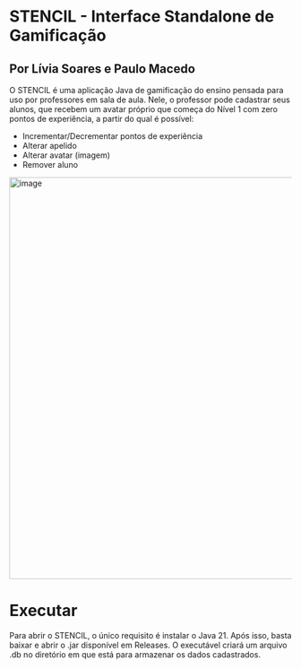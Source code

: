 # STENCIL - Interface Standalone de Gamificação

## Por Lívia Soares e Paulo Macedo

O STENCIL é uma aplicação Java de gamificação do ensino pensada para uso por professores em sala de aula. Nele, o professor pode cadastrar seus alunos, que recebem um avatar próprio que começa do Nível 1 com zero pontos de experiência, a partir do qual é possível:

- Incrementar/Decrementar pontos de experiência
- Alterar apelido
- Alterar avatar (imagem)
- Remover aluno

<img width="1278" height="717" alt="image" src="https://github.com/user-attachments/assets/d9e113d2-7544-4eee-9dd4-6902283f6ff1" />

# Executar

Para abrir o STENCIL, o único requisito é instalar o Java 21. Após isso, basta baixar e abrir o .jar disponível em Releases. O executável criará um arquivo .db no diretório em que está para armazenar os dados cadastrados.
